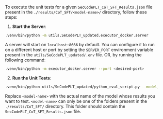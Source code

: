 To execute the unit tests for a given `SecCodePLT_CoT_SFT_Results.json` file present in the `./results/CoT_SFT/<model-name>/` directory, follow these steps:

1. **Start the Server**:
```bash
.venv/bin/python -m utils.SeCodePLT_updated.executor_docker.server
```
A server will start on `localhost:8666` by default. You can configure it to run on a different host or port by setting the `SERVER_PORT` environment variable present in the `utils/SeCodePLT_updated/.env` file. OR, by running the following command:
```bash
.venv/bin/python -m executor_docker.server --port <desired-port>
```

2. **Run the Unit Tests**:
```bash
.venv/bin/python utils/SeCodePLT_updated/python_eval_script.py --model_name <model-name>
```
Replace `<model-name>` with the actual name of the model whose results you want to test. `<model-name>` can only be one of the folders present in the `./results/CoT_SFT/` directory. This folder should contain the `SecCodePLT_CoT_SFT_Results.json` file.

